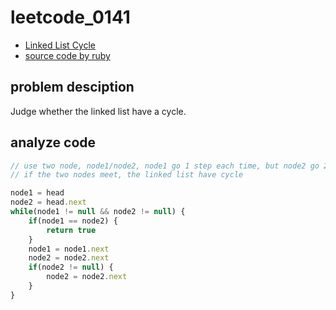 # leetcode_0141

- [Linked List Cycle](https://leetcode.com/problems/linked-list-cycle/)
- [source code by ruby](leetcode_0141.js)

## problem desciption

Judge whether the linked list have a cycle.

## analyze code

```js
// use two node, node1/node2, node1 go 1 step each time, but node2 go 2 step
// if the two nodes meet, the linked list have cycle

node1 = head
node2 = head.next
while(node1 != null && node2 != null) {
    if(node1 == node2) {
        return true
    }
    node1 = node1.next
    node2 = node2.next
    if(node2 != null) {
        node2 = node2.next
    }
}
```
